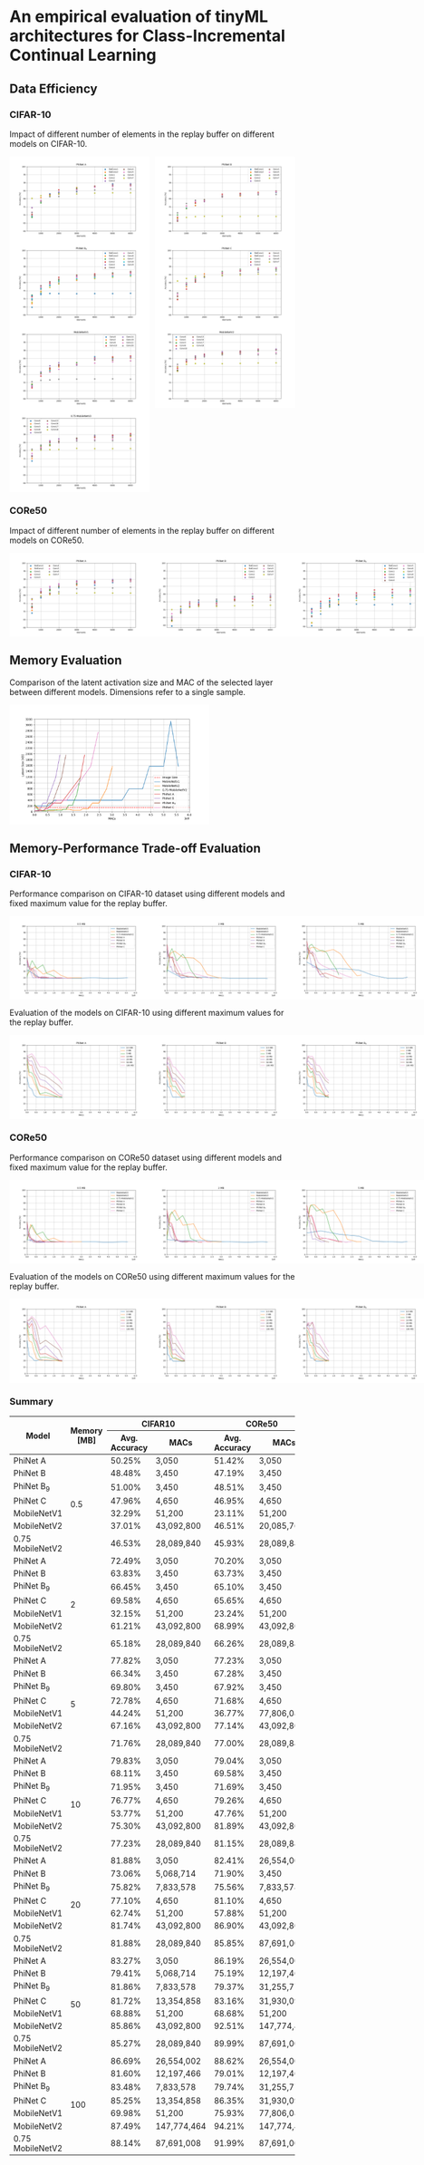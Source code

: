 # An empirical evaluation of tinyML architectures for  Class-Incremental Continual Learning
## Data Efficiency
### CIFAR-10
Impact of different number of elements in the replay buffer on different models on CIFAR-10.
<div style="display: flex; flex-wrap: wrap; justify-content: space-between;">
    <img src="Images/CIFAR10_Ele_0.8-0.75-8 PhiNet DS.png" alt="Image 1" style="width: 49%;">
    <img src="Images/CIFAR10_Ele_0.9-0.5-4 PhiNet DS.png" alt="Image 2" style="width: 49%;">
    <img src="Images/CIFAR10_Ele_0.9-0.5-4 PhiNetDS DE.png" alt="Image 3" style="width: 49%;">
    <img src="Images/CIFAR10_Ele_1.2-0.5-6 PhiNet DS.png" alt="Image 4" style="width: 49%;">
    <img src="Images/CIFAR10_Ele_MobileNetV1.png" alt="Image 5" style="width: 49%;">
    <img src="Images/CIFAR10_Ele_MobileNetV2.png" alt="Image 6" style="width: 49%;">
    <img src="Images/CIFAR10_Ele_0.75 MobileNetV2.png" alt="Image 7" style="width: 49%;">
</div>

### CORe50
Impact of different number of elements in the replay buffer on different models on CORe50.
<div style="display: flex; justify-content: space-between;">
    <img src="Images/CORe50_Ele_0.8-0.75-8 PhiNet DS.png" alt="Image 1" style="width: 49%;">
    <img src="Images/CORe50_Ele_0.9-0.5-4 PhiNet DS.png" alt="Image 2" style="width: 49%;">
    <img src="Images/CORe50_Ele_0.9-0.5-4 PhiNetDS DE.png" alt="Image 3" style="width: 49%;">
    <img src="Images/CORe50_Ele_1.2-0.5-6 PhiNet DS.png" alt="Image 4" style="width: 49%;">
    <img src="Images/CORe50_Ele_MobileNetV1.png" alt="Image 5" style="width: 49%;">
    <img src="Images/CORe50_Ele_MobileNetV2.png" alt="Image 6" style="width: 49%;">
    <img src="Images/CORe50_Ele_0.75 MobileNetV2.png" alt="Image 7" style="width: 49%;">
</div>

## Memory Evaluation
Comparison of the latent activation size and MAC of the selected layer between different models. Dimensions refer to a single sample.

<div style="display: flex; justify-content: space-between;">
    <img src="Images/MACsVSLatentSize.png" alt="Image 1" style="width: 70%;">
</div>

## Memory-Performance Trade-off Evaluation
### CIFAR-10
Performance comparison on CIFAR-10 dataset using different models and fixed maximum value for the replay buffer.
<div style="display: flex; justify-content: space-between;">
    <img src="Images/CIFAR10_0.5.png" alt="Image 1" style="width: 49%;">
    <img src="Images/CIFAR10_2.png" alt="Image 2" style="width: 49%;">
    <img src="Images/CIFAR10_5.png" alt="Image 3" style="width: 49%;">
    <img src="Images/CIFAR10_10.png" alt="Image 4" style="width: 49%;">
    <img src="Images/CIFAR10_20.png" alt="Image 5" style="width: 49%;">
    <img src="Images/CIFAR10_50.png" alt="Image 6" style="width: 49%;">
    <img src="Images/CIFAR10_100.png" alt="Image 7" style="width: 49%;">
</div>

Evaluation of the models on CIFAR-10 using different maximum values for the replay buffer.
<div style="display: flex; justify-content: space-between;">
    <img src="Images/CIFAR10_0.8-0.75-8 PhiNet DS.png" alt="Image 1" style="width: 49%;">
    <img src="Images/CIFAR10_0.9-0.5-4 PhiNet DS.png" alt="Image 2" style="width: 49%;">
    <img src="Images/CIFAR10_0.9-0.5-4 PhiNetDS DE.png" alt="Image 3" style="width: 49%;">
    <img src="Images/CIFAR10_1.2-0.5-6 PhiNet DS.png" alt="Image 4" style="width: 49%;">
    <img src="Images/CIFAR10_MobileNetV1.png" alt="Image 5" style="width: 49%;">
    <img src="Images/CIFAR10_MobileNetV2.png" alt="Image 6" style="width: 49%;">
    <img src="Images/CIFAR10_0.75 MobileNetV2.png" alt="Image 7" style="width: 49%;">
</div>

### CORe50
Performance comparison on CORe50 dataset using different models and fixed maximum value for the replay buffer.
<div style="display: flex; justify-content: space-between;">
    <img src="Images/CORe50_0.5.png" alt="Image 1" style="width: 49%;">
    <img src="Images/CORe50_2.png" alt="Image 2" style="width: 49%;">
    <img src="Images/CORe50_5.png" alt="Image 3" style="width: 49%;">
    <img src="Images/CORe50_10.png" alt="Image 4" style="width: 49%;">
    <img src="Images/CORe50_20.png" alt="Image 5" style="width: 49%;">
    <img src="Images/CORe50_50.png" alt="Image 6" style="width: 49%;">
    <img src="Images/CORe50_100.png" alt="Image 7" style="width: 49%;">
</div>

Evaluation of the models on CORe50 using different maximum values for the replay buffer.
<div style="display: flex; justify-content: space-between;">
    <img src="Images/CORe50_0.8-0.75-8 PhiNet DS.png" alt="Image 1" style="width: 49%;">
    <img src="Images/CORe50_0.9-0.5-4 PhiNet DS.png" alt="Image 2" style="width: 49%;">
    <img src="Images/CORe50_0.9-0.5-4 PhiNetDS DE.png" alt="Image 3" style="width: 49%;">
    <img src="Images/CORe50_1.2-0.5-6 PhiNet DS.png" alt="Image 4" style="width: 49%;">
    <img src="Images/CORe50_MobileNetV1.png" alt="Image 5" style="width: 49%;">
    <img src="Images/CORe50_MobileNetV2.png" alt="Image 6" style="width: 49%;">
    <img src="Images/CORe50_0.75 MobileNetV2.png" alt="Image 7" style="width: 49%;">
</div>

### Summary 
<table class="tg">
<thead>
  <tr>
    <th class="tg-wa1i" rowspan="2">Model</th>
    <th class="tg-wa1i" rowspan="2">Memory [MB]</th>
    <th class="tg-wa1i" colspan="2">CIFAR10</th>
    <th class="tg-wa1i" colspan="2">CORe50</th>
  </tr>
  <tr>
    <th class="tg-yla0">Avg. Accuracy</th>
    <th class="tg-yla0">MACs</th>
    <th class="tg-yla0">Avg. Accuracy</th>
    <th class="tg-yla0">MACs</th>
  </tr>
</thead>
<tbody>
  <tr>
    <td class="tg-cly1">PhiNet A</td>
    <td class="tg-nrix" rowspan="7">0.5</td>
    <td class="tg-nrix">50.25%</td>
    <td class="tg-nrix">3,050</td>
    <td class="tg-nrix">51.42%</td>
    <td class="tg-nrix">3,050</td>
  </tr>
  <tr>
    <td class="tg-cly1">PhiNet B</td>
    <td class="tg-nrix">48.48%</td>
    <td class="tg-nrix">3,450</td>
    <td class="tg-nrix">47.19%</td>
    <td class="tg-nrix">3,450</td>
  </tr>
  <tr>
    <td class="tg-cly1">PhiNet B<sub>9</sub></td>
    <td class="tg-nrix">51.00%</td>
    <td class="tg-nrix">3,450</td>
    <td class="tg-nrix">48.51%</td>
    <td class="tg-nrix">3,450</td>
  </tr>
  <tr>
    <td class="tg-cly1">PhiNet C</td>
    <td class="tg-nrix">47.96%</td>
    <td class="tg-nrix">4,650</td>
    <td class="tg-nrix">46.95%</td>
    <td class="tg-nrix">4,650</td>
  </tr>
  <tr>
    <td class="tg-cly1">MobileNetV1</td>
    <td class="tg-nrix">32.29%</td>
    <td class="tg-nrix">51,200</td>
    <td class="tg-nrix">23.11%</td>
    <td class="tg-nrix">51,200</td>
  </tr>
  <tr>
    <td class="tg-cly1">MobileNetV2</td>
    <td class="tg-nrix">37.01%</td>
    <td class="tg-nrix">43,092,800</td>
    <td class="tg-nrix">46.51%</td>
    <td class="tg-nrix">20,085,760</td>
  </tr>
  <tr>
    <td class="tg-cly1">0.75 MobileNetV2</td>
    <td class="tg-nrix">46.53%</td>
    <td class="tg-nrix">28,089,840</td>
    <td class="tg-nrix">45.93%</td>
    <td class="tg-nrix">28,089,840</td>
  </tr>
  <tr>
    <td class="tg-cly1">PhiNet A</td>
    <td class="tg-nrix" rowspan="7">2</td>
    <td class="tg-nrix">72.49%</td>
    <td class="tg-nrix">3,050</td>
    <td class="tg-nrix">70.20%</td>
    <td class="tg-nrix">3,050</td>
  </tr>
  <tr>
    <td class="tg-cly1">PhiNet B</td>
    <td class="tg-nrix">63.83%</td>
    <td class="tg-nrix">3,450</td>
    <td class="tg-nrix">63.73%</td>
    <td class="tg-nrix">3,450</td>
  </tr>
  <tr>
    <td class="tg-cly1">PhiNet B<sub>9</sub></td>
    <td class="tg-nrix">66.45%</td>
    <td class="tg-nrix">3,450</td>
    <td class="tg-nrix">65.10%</td>
    <td class="tg-nrix">3,450</td>
  </tr>
  <tr>
    <td class="tg-cly1">PhiNet C</td>
    <td class="tg-nrix">69.58%</td>
    <td class="tg-nrix">4,650</td>
    <td class="tg-nrix">65.65%</td>
    <td class="tg-nrix">4,650</td>
  </tr>
  <tr>
    <td class="tg-cly1">MobileNetV1</td>
    <td class="tg-nrix">32.15%</td>
    <td class="tg-nrix">51,200</td>
    <td class="tg-nrix">23.24%</td>
    <td class="tg-nrix">51,200</td>
  </tr>
  <tr>
    <td class="tg-cly1">MobileNetV2</td>
    <td class="tg-nrix">61.21%</td>
    <td class="tg-nrix">43,092,800</td>
    <td class="tg-nrix">68.99%</td>
    <td class="tg-nrix">43,092,800</td>
  </tr>
  <tr>
    <td class="tg-cly1">0.75 MobileNetV2</td>
    <td class="tg-nrix">65.18%</td>
    <td class="tg-nrix">28,089,840</td>
    <td class="tg-nrix">66.26%</td>
    <td class="tg-nrix">28,089,840</td>
  </tr>
  <tr>
    <td class="tg-cly1">PhiNet A</td>
    <td class="tg-nrix" rowspan="7">5</td>
    <td class="tg-nrix">77.82%</td>
    <td class="tg-nrix">3,050</td>
    <td class="tg-nrix">77.23%</td>
    <td class="tg-nrix">3,050</td>
  </tr>
  <tr>
    <td class="tg-cly1">PhiNet B</td>
    <td class="tg-nrix">66.34%</td>
    <td class="tg-nrix">3,450</td>
    <td class="tg-nrix">67.28%</td>
    <td class="tg-nrix">3,450</td>
  </tr>
  <tr>
    <td class="tg-cly1">PhiNet B<sub>9</sub></td>
    <td class="tg-nrix">69.80%</td>
    <td class="tg-nrix">3,450</td>
    <td class="tg-nrix">67.92%</td>
    <td class="tg-nrix">3,450</td>
  </tr>
  <tr>
    <td class="tg-cly1">PhiNet C</td>
    <td class="tg-nrix">72.78%</td>
    <td class="tg-nrix">4,650</td>
    <td class="tg-nrix">71.68%</td>
    <td class="tg-nrix">4,650</td>
  </tr>
  <tr>
    <td class="tg-cly1">MobileNetV1</td>
    <td class="tg-nrix">44.24%</td>
    <td class="tg-nrix">51,200</td>
    <td class="tg-nrix">36.77%</td>
    <td class="tg-nrix">77,806,080</td>
  </tr>
  <tr>
    <td class="tg-cly1">MobileNetV2</td>
    <td class="tg-nrix">67.16%</td>
    <td class="tg-nrix">43,092,800</td>
    <td class="tg-nrix">77.14%</td>
    <td class="tg-nrix">43,092,800</td>
  </tr>
  <tr>
    <td class="tg-cly1">0.75 MobileNetV2</td>
    <td class="tg-nrix">71.76%</td>
    <td class="tg-nrix">28,089,840</td>
    <td class="tg-nrix">77.00%</td>
    <td class="tg-nrix">28,089,840</td>
  </tr>
  <tr>
    <td class="tg-cly1">PhiNet A</td>
    <td class="tg-nrix" rowspan="7">10</td>
    <td class="tg-nrix">79.83%</td>
    <td class="tg-nrix">3,050</td>
    <td class="tg-nrix">79.04%</td>
    <td class="tg-nrix">3,050</td>
  </tr>
  <tr>
    <td class="tg-cly1">PhiNet B</td>
    <td class="tg-nrix">68.11%</td>
    <td class="tg-nrix">3,450</td>
    <td class="tg-nrix">69.58%</td>
    <td class="tg-nrix">3,450</td>
  </tr>
  <tr>
    <td class="tg-cly1">PhiNet B<sub>9</sub></td>
    <td class="tg-nrix">71.95%</td>
    <td class="tg-nrix">3,450</td>
    <td class="tg-nrix">71.69%</td>
    <td class="tg-nrix">3,450</td>
  </tr>
  <tr>
    <td class="tg-cly1">PhiNet C</td>
    <td class="tg-nrix">76.77%</td>
    <td class="tg-nrix">4,650</td>
    <td class="tg-nrix">79.26%</td>
    <td class="tg-nrix">4,650</td>
  </tr>
  <tr>
    <td class="tg-cly1">MobileNetV1</td>
    <td class="tg-nrix">53.77%</td>
    <td class="tg-nrix">51,200</td>
    <td class="tg-nrix">47.76%</td>
    <td class="tg-nrix">51,200</td>
  </tr>
  <tr>
    <td class="tg-cly1">MobileNetV2</td>
    <td class="tg-nrix">75.30%</td>
    <td class="tg-nrix">43,092,800</td>
    <td class="tg-nrix">81.89%</td>
    <td class="tg-nrix">43,092,800</td>
  </tr>
  <tr>
    <td class="tg-cly1">0.75 MobileNetV2</td>
    <td class="tg-nrix">77.23%</td>
    <td class="tg-nrix">28,089,840</td>
    <td class="tg-nrix">81.15%</td>
    <td class="tg-nrix">28,089,840</td>
  </tr>
  <tr>
    <td class="tg-cly1">PhiNet A</td>
    <td class="tg-nrix" rowspan="7">20</td>
    <td class="tg-nrix">81.88%</td>
    <td class="tg-nrix">3,050</td>
    <td class="tg-nrix">82.41%</td>
    <td class="tg-nrix">26,554,002</td>
  </tr>
  <tr>
    <td class="tg-cly1">PhiNet B</td>
    <td class="tg-nrix">73.06%</td>
    <td class="tg-nrix">5,068,714</td>
    <td class="tg-nrix">71.90%</td>
    <td class="tg-nrix">3,450</td>
  </tr>
  <tr>
    <td class="tg-cly1">PhiNet B<sub>9</sub></td>
    <td class="tg-nrix">75.82%</td>
    <td class="tg-nrix">7,833,578</td>
    <td class="tg-nrix">75.56%</td>
    <td class="tg-nrix">7,833,578</td>
  </tr>
  <tr>
    <td class="tg-cly1">PhiNet C</td>
    <td class="tg-nrix">77.10%</td>
    <td class="tg-nrix">4,650</td>
    <td class="tg-nrix">81.10%</td>
    <td class="tg-nrix">4,650</td>
  </tr>
  <tr>
    <td class="tg-cly1">MobileNetV1</td>
    <td class="tg-nrix">62.74%</td>
    <td class="tg-nrix">51,200</td>
    <td class="tg-nrix">57.88%</td>
    <td class="tg-nrix">51,200</td>
  </tr>
  <tr>
    <td class="tg-cly1">MobileNetV2</td>
    <td class="tg-nrix">81.74%</td>
    <td class="tg-nrix">43,092,800</td>
    <td class="tg-nrix">86.90%</td>
    <td class="tg-nrix">43,092,800</td>
  </tr>
  <tr>
    <td class="tg-cly1">0.75 MobileNetV2</td>
    <td class="tg-nrix">81.88%</td>
    <td class="tg-nrix">28,089,840</td>
    <td class="tg-nrix">85.85%</td>
    <td class="tg-nrix">87,691,008</td>
  </tr>
  <tr>
    <td class="tg-cly1">PhiNet A</td>
    <td class="tg-nrix" rowspan="7">50</td>
    <td class="tg-nrix">83.27%</td>
    <td class="tg-nrix">3,050</td>
    <td class="tg-nrix">86.19%</td>
    <td class="tg-nrix">26,554,002</td>
  </tr>
  <tr>
    <td class="tg-cly1">PhiNet B</td>
    <td class="tg-nrix">79.41%</td>
    <td class="tg-nrix">5,068,714</td>
    <td class="tg-nrix">75.19%</td>
    <td class="tg-nrix">12,197,466</td>
  </tr>
  <tr>
    <td class="tg-cly1">PhiNet B<sub>9</sub></td>
    <td class="tg-nrix">81.86%</td>
    <td class="tg-nrix">7,833,578</td>
    <td class="tg-nrix">79.37%</td>
    <td class="tg-nrix">31,255,778</td>
  </tr>
  <tr>
    <td class="tg-cly1">PhiNet C</td>
    <td class="tg-nrix">81.72%</td>
    <td class="tg-nrix">13,354,858</td>
    <td class="tg-nrix">83.16%</td>
    <td class="tg-nrix">31,930,098</td>
  </tr>
  <tr>
    <td class="tg-cly1">MobileNetV1</td>
    <td class="tg-nrix">68.88%</td>
    <td class="tg-nrix">51,200</td>
    <td class="tg-nrix">68.68%</td>
    <td class="tg-nrix">51,200</td>
  </tr>
  <tr>
    <td class="tg-cly1">MobileNetV2</td>
    <td class="tg-nrix">85.86%</td>
    <td class="tg-nrix">43,092,800</td>
    <td class="tg-nrix">92.51%</td>
    <td class="tg-nrix">147,774,464</td>
  </tr>
  <tr>
    <td class="tg-cly1">0.75 MobileNetV2</td>
    <td class="tg-nrix">85.27%</td>
    <td class="tg-nrix">28,089,840</td>
    <td class="tg-nrix">89.99%</td>
    <td class="tg-nrix">87,691,008</td>
  </tr>
  <tr>
    <td class="tg-cly1">PhiNet A</td>
    <td class="tg-nrix" rowspan="7">100</td>
    <td class="tg-nrix">86.69%</td>
    <td class="tg-nrix">26,554,002</td>
    <td class="tg-nrix">88.62%</td>
    <td class="tg-nrix">26,554,002</td>
  </tr>
  <tr>
    <td class="tg-cly1">PhiNet B</td>
    <td class="tg-nrix">81.60%</td>
    <td class="tg-nrix">12,197,466</td>
    <td class="tg-nrix">79.01%</td>
    <td class="tg-nrix">12,197,466</td>
  </tr>
  <tr>
    <td class="tg-cly1">PhiNet B<sub>9</sub></td>
    <td class="tg-nrix">83.48%</td>
    <td class="tg-nrix">7,833,578</td>
    <td class="tg-nrix">79.74%</td>
    <td class="tg-nrix">31,255,778</td>
  </tr>
  <tr>
    <td class="tg-cly1">PhiNet C</td>
    <td class="tg-nrix">85.25%</td>
    <td class="tg-nrix">13,354,858</td>
    <td class="tg-nrix">86.35%</td>
    <td class="tg-nrix">31,930,098</td>
  </tr>
  <tr>
    <td class="tg-cly1">MobileNetV1</td>
    <td class="tg-nrix">69.98%</td>
    <td class="tg-nrix">51,200</td>
    <td class="tg-nrix">75.93%</td>
    <td class="tg-nrix">77,806,080</td>
  </tr>
  <tr>
    <td class="tg-cly1">MobileNetV2</td>
    <td class="tg-nrix">87.49%</td>
    <td class="tg-nrix">147,774,464</td>
    <td class="tg-nrix">94.21%</td>
    <td class="tg-nrix">147,774,464</td>
  </tr>
  <tr>
    <td class="tg-cly1">0.75 MobileNetV2</td>
    <td class="tg-nrix">88.14%</td>
    <td class="tg-nrix">87,691,008</td>
    <td class="tg-nrix">91.99%</td>
    <td class="tg-nrix">87,691,008</td>
  </tr>
</tbody>
</table>
